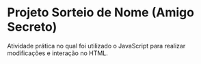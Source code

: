 # Projeto Sorteio de Nome (Amigo Secreto)

Atividade prática no qual foi utilizado o JavaScript para realizar modificações e interação no HTML.
